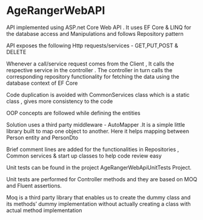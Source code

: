 # AgeRangerWebAPI

API implemented using ASP.net Core Web API . 
It uses EF Core & LINQ for the database access and Manipulations and follows Repository pattern

API exposes the following Http requests/services - GET,PUT,POST & DELETE 

Whenever a call/service request comes from the Client , It calls the respective service in the controller .
The controller in turn calls the corresponding repository functionality for fetching the data using the 
database context of EF Core

Code duplication is avoided with CommonServices class which is a static class , gives more consistency to the code

OOP concepts are followed while defining the entities

Solution uses a third party middleware - AutoMapper .It is a simple little library built to map one object to another. 
Here it helps mapping between Person entity and PersonDto

Brief comment lines are added for the functionalities in Repositories , Common services & start up classes to help 
code review easy

Unit tests can be found in the project AgeRangerWebApiUnitTests Project.

Unit tests are performed for Controller methods and they are based on MOQ and Fluent assertions.

Moq is a third party library that enables us to create the dummy class and its methods’ dummy implementation without actually creating a class with actual method implementation
